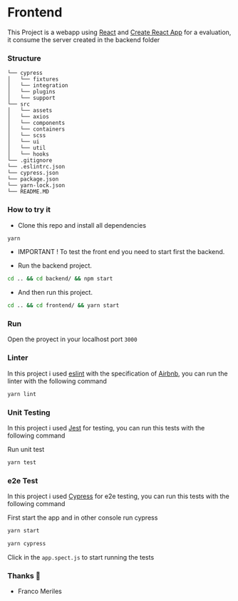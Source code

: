 # Frontend

This Project is a webapp using [React](https://es.reactjs.org/) and [Create React App](https://github.com/facebook/create-react-app) for a evaluation, it consume the server created in the backend folder

### Structure

```
└── cypress
│   └── fixtures
│   └── integration
│   └── plugins
│   └── support
└── src
│   └── assets
│   └── axios
│   └── components
│   └── containers
│   └── scss
│   └── ui
│   └── util
│   └── hooks
└── .gitignore
└── .eslintrc.json
└── cypress.json
└── package.json
└── yarn-lock.json
└── README.MD
```

### How to try it

- Clone this repo and install all dependencies

```sh
yarn
```

- IMPORTANT ! To test the front end you need to start first the backend.

- Run the backend project.

```sh
cd .. && cd backend/ && npm start
```

- And then run this project.

```sh
cd .. && cd frontend/ && yarn start
```

### Run

Open the proyect in your localhost port `3000`

### Linter

In this project i used [eslint](https://eslint.org/) with the specification of [Airbnb](https://github.com/airbnb/javascript), you can run the linter with the following command

```sh
yarn lint
```

### Unit Testing

In this project i used [Jest](https://jestjs.io/) for testing, you can run this tests with the following command

Run unit test

```sh
yarn test
```

### e2e Test

In this project i used [Cypress](https://jestjs.io/) for e2e testing, you can run this tests with the following command

First start the app and in other console run cypress

```sh
yarn start
```

```sh
yarn cypress
```

Click in the `app.spect.js` to start running the tests

### Thanks 🙌

- Franco Meriles
